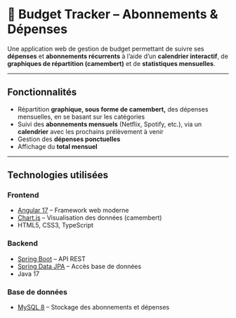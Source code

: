 # 💸 Budget Tracker – Abonnements & Dépenses

Une application web de gestion de budget permettant de suivre ses **dépenses** et **abonnements récurrents** à l’aide d’un **calendrier interactif**, de **graphiques de répartition (camembert)** et de **statistiques mensuelles**.

---

## Fonctionnalités

- Répartition **graphique, sous forme de camembert,** des dépenses mensuelles, en se basant sur les catégories
- Suivi des **abonnements mensuels** (Netflix, Spotify, etc.), via un **calendrier** avec les prochains prélèvement à venir
- Gestion des **dépenses ponctuelles**
- Affichage du **total mensuel**

---

## Technologies utilisées

### Frontend
- [Angular 17](https://angular.io/) – Framework web moderne
- [Chart.js](https://www.chartjs.org/) – Visualisation des données (camembert)
- HTML5, CSS3, TypeScript

### Backend
- [Spring Boot](https://spring.io/projects/spring-boot) – API REST
- [Spring Data JPA](https://spring.io/projects/spring-data-jpa) – Accès base de données
- Java 17

### Base de données
- [MySQL 8](https://www.mysql.com/) – Stockage des abonnements et dépenses

